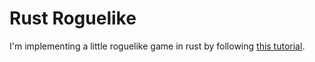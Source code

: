 # Rust Roguelike

I'm implementing a little roguelike game in rust by following [this tutorial](https://bfnightly.bracketproductions.com/).
